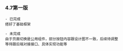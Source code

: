 ### 4.7第一版
    - 已完成
    搭好了基础框架
    
    - 未完成
    由于页面切换是公用组件，部分按钮内容跟设计图不一致，后续待调整
    等待跟后端对接接口、具体实现功能等
  